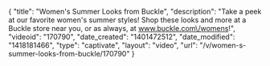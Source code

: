 {
    "title": "Women's Summer Looks from Buckle",
    "description": "Take a peek at our favorite women's summer styles! Shop these looks and more at a Buckle store near you, or as always, at www.buckle.com\/womens!",
    "videoid": "170790",
    "date_created": "1401472512",
    "date_modified": "1418181466",
    "type": "captivate",
    "layout": "video",
    "url": "\/v\/women-s-summer-looks-from-buckle\/170790"
}